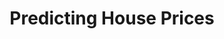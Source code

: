 ---
layout: page
title: Predicting House Prices
description: · House Data<BR>· Regression
img: assets/img/house.jpg
importance: 3
category: data science
github: https://github.com/slaisha/Machine-Learning---Linear-Models
redirect: https://github.com/slaisha/Machine-Learning---Linear-Models
---